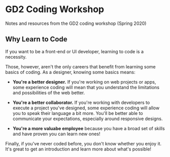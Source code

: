 # GD2 Coding Workshop
Notes and resources from the GD2 coding workshop (Spring 2020)

## Why Learn to Code

If you want to be a front-end or UI developer, learning to code is a necessity.

Those, however, aren't the only careers that benefit from learning some basics of coding. As a designer, knowing some basics means:

- **You're a better designer.** If you're working on web projects or apps, some experience coding will mean that you understand the limitations and possibilities of the web better.

- **You're a better collaborator.** If you're working with developers to execute a project you've designed, some experience coding will allow you to speak their language a bit more. You'll be better able to communicate your expectations, especially around responsive designs.

- **You're a more valuabe employee** because you have a broad set of skills and have proven you can learn new ones!

Finally, if you've never coded before, you don't know whether you enjoy it. It's great to get an introduction and learn more about what's possible!
